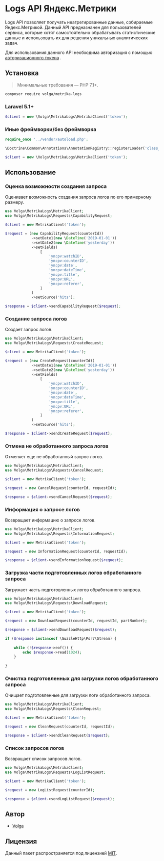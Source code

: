 # Logs API Яндекс.Метрики

Logs API позволяет получать неагрегированные данные, собираемые Яндекс.Метрикой. Данный API предназначен для пользователей сервиса, которые хотят самостоятельно обрабатывать статистические данные и использовать их для решения уникальных аналитических задач.

Для использования данного API необходима авторизация с помощью [авторизационного токена](https://tech.yandex.ru/metrika/doc/api2/intro/authorization-docpage/) . 

## Установка

> Минимальные требования — PHP 7.1+.

```bash
composer require volga/metrika-logs
```

### Laravel 5.1+
```php
$client = new \Volga\MetrikaLogs\MetrikaClient('token');
```

### Иные фреймворки/без фреймворка
```php
require_once '../vendor/autoload.php';

\Doctrine\Common\Annotations\AnnotationRegistry::registerLoader('class_exists');

$client = new \Volga\MetrikaLogs\MetrikaClient('token');
```

## Использование

### Оценка возможности создания запроса
Оценивает возможность создания запроса логов по его примерному размеру.

```php
use Volga\MetrikaLogs\MetrikaClient;
use Volga\MetrikaLogs\Requests\CapabilityRequest;

$client = new MetrikaClient('token');

$request = (new CapabilityRequest(counterId))
            ->setDate1(new \DateTime('2019-01-01'))
            ->setDate2(new \DateTime('yesterday'))
            ->setFields(
                [
                    'ym:pv:watchID',
                    'ym:pv:counterID',
                    'ym:pv:date',
                    'ym:pv:dateTime',
                    'ym:pv:title',
                    'ym:pv:URL',
                    'ym:pv:referer',
                ]
            )
            ->setSource('hits');

$response = $client->sendCapabilityRequest($request);
```

### Создание запроса логов
Создает запрос логов.

```php
use Volga\MetrikaLogs\MetrikaClient;
use Volga\MetrikaLogs\Requests\CreateRequest;

$client = new MetrikaClient('token');

$request = (new CreateRequest(counterId))
            ->setDate1(new \DateTime('2019-01-01'))
            ->setDate2(new \DateTime('yesterday'))
            ->setFields(
                [
                    'ym:pv:watchID',
                    'ym:pv:counterID',
                    'ym:pv:date',
                    'ym:pv:dateTime',
                    'ym:pv:title',
                    'ym:pv:URL',
                    'ym:pv:referer',
                ]
            )
            ->setSource('hits');

$response = $client->sendCreateRequest($request);
```

### Отмена не обработанного запроса логов
Отменяет еще не обработанный запрос логов.

```php
use Volga\MetrikaLogs\MetrikaClient;
use Volga\MetrikaLogs\Requests\CancelRequest;

$client = new MetrikaClient('token');

$request = new CancelRequest(counterId, requestId);

$response = $client->sendCancelRequest($request);
```

### Информация о запросе логов
Возвращает информацию о запросе логов.

```php
use Volga\MetrikaLogs\MetrikaClient;
use Volga\MetrikaLogs\Requests\InformationRequest;

$client = new MetrikaClient('token');

$request = new InformationRequest(counterId, requestId);

$response = $client->sendInformationRequest($request);
```

### Загрузка части подготовленных логов обработанного запроса
Загружает часть подготовленных логов обработанного запроса.

```php
use Volga\MetrikaLogs\MetrikaClient;
use Volga\MetrikaLogs\Requests\DownloadRequest;

$client = new MetrikaClient('token');

$request = new DownloadRequest(counterId, requestId, partNumber);

$response = $client->sendDownloadRequest($request);

if ($response instanceof \GuzzleHttp\Psr7\Stream) {
    
    while (!$response->eof()) {
        echo $response->read(1024);
    }
    
}
```

### Очистка подготовленных для загрузки логов обработанного запроса
Очищает подготовленные для загрузки логи обработанного запроса.

```php
use Volga\MetrikaLogs\MetrikaClient;
use Volga\MetrikaLogs\Requests\CleanRequest;

$client = new MetrikaClient('token');

$request = new CleanRequest(counterId, requestId);

$response = $client->sendCleanRequest($request);
```

### Список запросов логов
Возвращает список запросов логов.

```php
use Volga\MetrikaLogs\MetrikaClient;
use Volga\MetrikaLogs\Requests\LogListRequest;

$client = new MetrikaClient('token');

$request = new LogListRequest(counterId);

$response = $client->sendLogListRequest($request);
```

## Автор

- [Volga](https://github.com/Volga)

## Лицензия

Данный пакет распространяется под лицензией [MIT](http://opensource.org/licenses/MIT).
